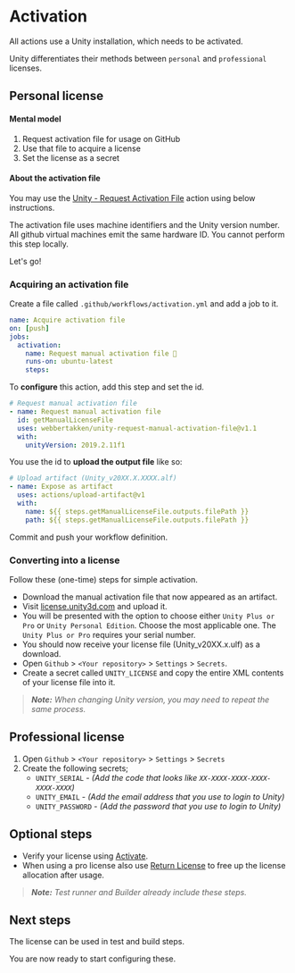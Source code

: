 # Activation

All actions use a Unity installation, which needs to be activated.

Unity differentiates their methods between `personal` and `professional` licenses.

## Personal license

#### Mental model

1. Request activation file for usage on GitHub
2. Use that file to acquire a license
3. Set the license as a secret

#### About the activation file

You may use the
[Unity - Request Activation File](https://github.com/marketplace/actions/unity-request-activation-file)
action using below instructions.

The activation file uses machine identifiers and the Unity version number.
All github virtual machines emit the same hardware ID.
You cannot perform this step locally.

Let's go!

### Acquiring an activation file

Create a file called `.github/workflows/activation.yml` and add a job to it.

```yaml
name: Acquire activation file
on: [push]
jobs:
  activation:
    name: Request manual activation file 🔑
    runs-on: ubuntu-latest
    steps:
```

To **configure** this action, add this step and set the id.

```yaml
# Request manual activation file
- name: Request manual activation file
  id: getManualLicenseFile
  uses: webbertakken/unity-request-manual-activation-file@v1.1
  with:
    unityVersion: 2019.2.11f1
```

You use the id to **upload the output file** like so:

```yaml
# Upload artifact (Unity_v20XX.X.XXXX.alf)
- name: Expose as artifact
  uses: actions/upload-artifact@v1
  with:
    name: ${{ steps.getManualLicenseFile.outputs.filePath }}
    path: ${{ steps.getManualLicenseFile.outputs.filePath }}
```

Commit and push your workflow definition.

### Converting into a license

Follow these (one-time) steps for simple activation.

- Download the manual activation file that now appeared as an artifact.
- Visit [license.unity3d.com](https://license.unity3d.com/manual) and upload it.
- You will be presented with the option to choose either `Unity Plus or Pro` or `Unity Personal Edition`. Choose the most applicable one. The `Unity Plus or Pro` requires your serial number.
- You should now receive your license file (Unity_v20XX.x.ulf) as a download.
- Open `Github` > `<Your repository>` > `Settings` > `Secrets`.
- Create a secret called `UNITY_LICENSE` and copy the entire XML contents of your license file into it.

> _**Note:** When changing Unity version, you may need to repeat the same process._

## Professional license

1. Open `Github` > `<Your repository>` > `Settings` > `Secrets`
2. Create the following secrets;
   - `UNITY_SERIAL` - _(Add the code that looks like `XX-XXXX-XXXX-XXXX-XXXX-XXXX`)_
   - `UNITY_EMAIL` - _(Add the email address that you use to login to Unity)_
   - `UNITY_PASSWORD` - _(Add the password that you use to login to Unity)_

## Optional steps

- Verify your license using
  [Activate](https://github.com/marketplace/actions/unity-activate).
- When using a pro license also use
  [Return License](https://github.com/marketplace/actions/unity-return-license)
  to free up the license allocation after usage.

> _**Note:** Test runner and Builder already include these steps._

## Next steps

The license can be used in test and build steps.

You are now ready to start configuring these.
